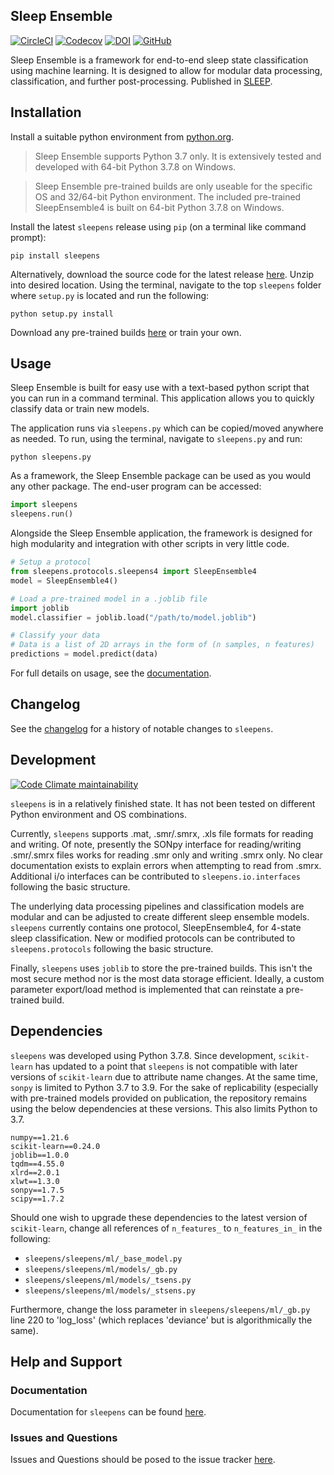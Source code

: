 ## Sleep Ensemble

[![CircleCI](https://img.shields.io/circleci/build/github/paradoxysm/sleepens?style=flat-square)](https://circleci.com/gh/paradoxysm/sleepens/tree/master)
[![Codecov](https://flat.badgen.net/codecov/c/github/paradoxysm/sleepens?label=coverage&kill_cache=1)](https://codecov.io/gh/paradoxysm/sleepens)
[![DOI](https://img.shields.io/badge/DOI-10.5821%2Fzenodo.7791521-blue?style=flat-square)](https://zenodo.org/badge/latestdoi/282098794)
[![GitHub](https://img.shields.io/github/license/paradoxysm/sleepens?color=blue&style=flat-square)](https://github.com/paradoxysm/sleepens/blob/master/LICENSE)

Sleep Ensemble is a framework for end-to-end sleep state classification using machine learning. It is designed to allow for modular data processing, classification, and further post-processing.
Published in [SLEEP](https://academic.oup.com/sleep/advance-article-abstract/doi/10.1093/sleep/zsad101/7109541).

## Installation

Install a suitable python environment from [python.org](https://www.python.org/downloads/release/python-378/).
> Sleep Ensemble supports Python 3.7 only. It is extensively tested and developed with 64-bit Python 3.7.8 on Windows.

> Sleep Ensemble pre-trained builds are only useable for the specific OS and 32/64-bit Python environment. The included pre-trained SleepEnsemble4 is built on 64-bit Python 3.7.8 on Windows.

Install the latest `sleepens` release using `pip` (on a terminal like command prompt):
```
pip install sleepens
```
Alternatively, download the source code for the latest release [here](https://github.com/paradoxysm/sleepens/releases). Unzip into desired location. Using the terminal, navigate to the top `sleepens` folder where `setup.py` is located and run the following:
```
python setup.py install
```

Download any pre-trained builds [here](https://github.com/paradoxysm/sleepens/blob/master/BUILDS.md) or train your own.

## Usage

Sleep Ensemble is built for easy use with a text-based python script that you can run in a command terminal. This application allows you to quickly classify data or train new models.

The application runs via `sleepens.py` which can be copied/moved anywhere as needed. To run, using the terminal, navigate to `sleepens.py` and run:
```
python sleepens.py
```

As a framework, the Sleep Ensemble package can be used as you would any other package. The end-user program can be accessed:
```python
import sleepens
sleepens.run()
```

Alongside the Sleep Ensemble application, the framework is designed for high modularity and integration with other scripts in very little code.

```python
# Setup a protocol
from sleepens.protocols.sleepens4 import SleepEnsemble4
model = SleepEnsemble4()

# Load a pre-trained model in a .joblib file
import joblib
model.classifier = joblib.load("/path/to/model.joblib")

# Classify your data
# Data is a list of 2D arrays in the form of (n samples, n features)
predictions = model.predict(data)
```

For full details on usage, see the [documentation](https://github.com/paradoxysm/sleepens/tree/master/doc).

## Changelog

See the [changelog](https://github.com/paradoxysm/sleepens/blob/master/CHANGES.md) for a history of notable changes to `sleepens`.

## Development

[![Code Climate maintainability](https://img.shields.io/codeclimate/maintainability-percentage/paradoxysm/sleepens?style=flat-square&kill_cache=1)](https://codeclimate.com/github/paradoxysm/sleepens/maintainability)

`sleepens` is in a relatively finished state. It has not been tested on different Python environment and OS combinations.

Currently, `sleepens` supports .mat, .smr/.smrx, .xls file formats for reading and writing. Of note, presently the SONpy interface for reading/writing .smr/.smrx files works for reading .smr only and writing .smrx only. No clear documentation exists to explain errors when attempting to read from .smrx. Additional i/o interfaces can be contributed to `sleepens.io.interfaces` following the basic structure.

The underlying data processing pipelines and classification models are modular and can be adjusted to create different sleep ensemble models. `sleepens` currently contains one protocol, SleepEnsemble4, for 4-state sleep classification. New or modified protocols can be contributed to `sleepens.protocols` following the basic structure.

Finally, `sleepens` uses `joblib` to store the pre-trained builds. This isn't the most secure method nor is the most data storage efficient. Ideally, a custom parameter export/load method is implemented that can reinstate a pre-trained build.

## Dependencies

`sleepens` was developed using Python 3.7.8. Since development, `scikit-learn` has updated to a point that `sleepens` is not compatible with later versions of `scikit-learn` due to attribute name changes. At the same time, `sonpy` is limited to Python 3.7 to 3.9. For the sake of replicability (especially with pre-trained models provided on publication, the repository remains using the below dependencies at these versions. This also limits Python to 3.7.

```
numpy==1.21.6
scikit-learn==0.24.0
joblib==1.0.0
tqdm==4.55.0
xlrd==2.0.1
xlwt==1.3.0
sonpy==1.7.5
scipy==1.7.2
```

Should one wish to upgrade these dependencies to the latest version of `scikit-learn`, change all references of `n_features_` to `n_features_in_` in the following:
- `sleepens/sleepens/ml/_base_model.py`
- `sleepens/sleepens/ml/models/_gb.py`
- `sleepens/sleepens/ml/models/_tsens.py`
- `sleepens/sleepens/ml/models/_stsens.py`

Furthermore, change the loss parameter in `sleepens/sleepens/ml/_gb.py` line 220 to 'log_loss' (which replaces 'deviance' but is algorithmically the same). 

## Help and Support

### Documentation

Documentation for `sleepens` can be found [here](https://github.com/paradoxysm/sleepens/tree/master/doc).

### Issues and Questions

Issues and Questions should be posed to the issue tracker [here](https://github.com/paradoxysm/sleepens/issues).
